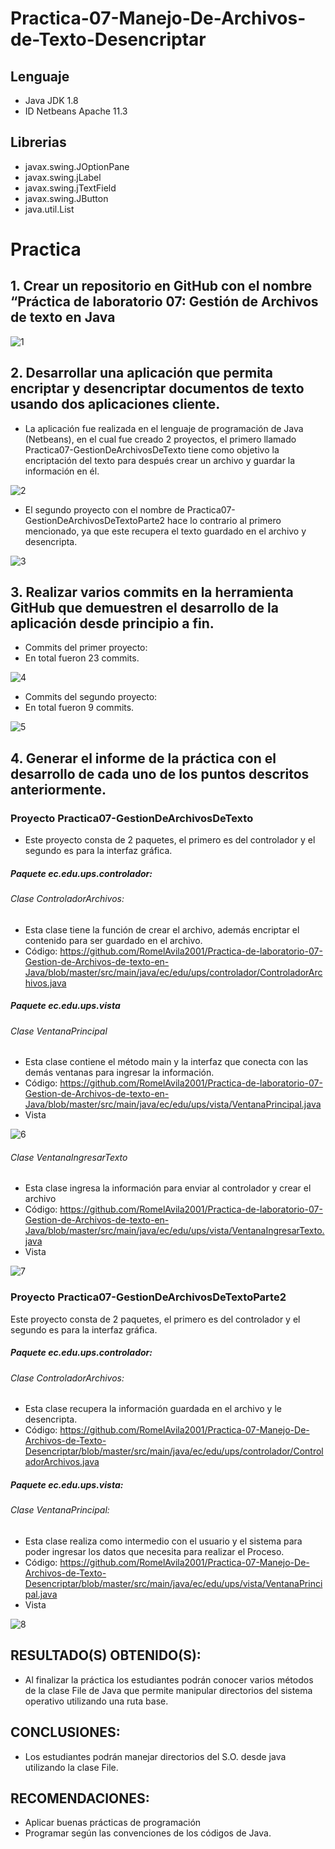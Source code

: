 # Practica-07-Manejo-De-Archivos-de-Texto-Desencriptar
##  Lenguaje
- Java JDK 1.8
- ID Netbeans Apache 11.3
## Librerias
- javax.swing.JOptionPane
- javax.swing.jLabel
- javax.swing.jTextField
- javax.swing.JButton
- java.util.List
# Practica
## 1. Crear un repositorio en GitHub con el nombre “Práctica de laboratorio 07: Gestión de Archivos de texto en Java
![1](https://user-images.githubusercontent.com/64879338/87238773-7b717800-c3cc-11ea-8246-44160fc661b5.jpg)
## 2. Desarrollar una aplicación que permita encriptar y desencriptar documentos de texto usando dos aplicaciones cliente. 
- La aplicación fue realizada en el lenguaje de programación de Java (Netbeans), en el cual fue creado 2 proyectos, el primero llamado Practica07-GestionDeArchivosDeTexto tiene como objetivo la encriptación del texto para después crear un archivo y guardar la información en él.

![2](https://user-images.githubusercontent.com/64879338/87238831-6d702700-c3cd-11ea-9a37-8186b44179b3.jpg)
- El segundo proyecto con el nombre de Practica07-GestionDeArchivosDeTextoParte2 hace lo contrario al primero mencionado, ya que este recupera el texto guardado en el archivo y desencripta.

![3](https://user-images.githubusercontent.com/64879338/87238861-c63fbf80-c3cd-11ea-8c8f-f12b2aef70f2.jpg)

## 3. Realizar varios commits en la herramienta GitHub que demuestren el desarrollo de la aplicación desde principio a fin. 
- Commits del primer proyecto:
- En total fueron 23 commits.

![4](https://user-images.githubusercontent.com/64879338/87238901-26cefc80-c3ce-11ea-8b36-43c7c5c36ae8.jpg)

- Commits del segundo proyecto:
- En total fueron 9 commits.

![5](https://user-images.githubusercontent.com/64879338/87238910-52ea7d80-c3ce-11ea-8a2d-2b5a784d88e8.jpg)

## 4. Generar el informe de la práctica con el desarrollo de cada uno de los puntos descritos anteriormente. 
### Proyecto Practica07-GestionDeArchivosDeTexto
- Este proyecto consta de 2 paquetes, el primero es del controlador y el segundo es para la interfaz gráfica.
##### Paquete ec.edu.ups.controlador:
###### Clase ControladorArchivos: 
- Esta clase tiene la función de crear el archivo, además encriptar el contenido para ser guardado en el archivo.
- Código: https://github.com/RomelAvila2001/Practica-de-laboratorio-07-Gestion-de-Archivos-de-texto-en-Java/blob/master/src/main/java/ec/edu/ups/controlador/ControladorArchivos.java

##### Paquete ec.edu.ups.vista
###### Clase VentanaPrincipal
- Esta clase contiene el método main y la interfaz que conecta con las demás ventanas para ingresar la información.
- Código: https://github.com/RomelAvila2001/Practica-de-laboratorio-07-Gestion-de-Archivos-de-texto-en-Java/blob/master/src/main/java/ec/edu/ups/vista/VentanaPrincipal.java
- Vista 

![6](https://user-images.githubusercontent.com/64879338/87239007-81b52380-c3cf-11ea-9a1e-9febf06fab5b.jpg)

###### Clase VentanaIngresarTexto
- Esta clase ingresa la información para enviar al controlador y crear el archivo
- Código: https://github.com/RomelAvila2001/Practica-de-laboratorio-07-Gestion-de-Archivos-de-texto-en-Java/blob/master/src/main/java/ec/edu/ups/vista/VentanaIngresarTexto.java
- Vista 

![7](https://user-images.githubusercontent.com/64879338/87239037-fe480200-c3cf-11ea-9143-f72049d2c615.jpg)

### Proyecto Practica07-GestionDeArchivosDeTextoParte2
Este proyecto consta de 2 paquetes, el primero es del controlador y el segundo es para la interfaz gráfica.
##### Paquete ec.edu.ups.controlador:
###### Clase ControladorArchivos:
- Esta clase recupera la información guardada en el archivo y le desencripta.
- Código: https://github.com/RomelAvila2001/Practica-07-Manejo-De-Archivos-de-Texto-Desencriptar/blob/master/src/main/java/ec/edu/ups/controlador/ControladorArchivos.java
##### Paquete ec.edu.ups.vista:
###### Clase VentanaPrincipal:
- Esta clase realiza como intermedio con el usuario y el sistema para poder ingresar los datos que necesita para realizar el Proceso.
- Código: https://github.com/RomelAvila2001/Practica-07-Manejo-De-Archivos-de-Texto-Desencriptar/blob/master/src/main/java/ec/edu/ups/vista/VentanaPrincipal.java
- Vista 

![8](https://user-images.githubusercontent.com/64879338/87239114-df963b00-c3d0-11ea-9137-496593218dcb.jpg)

## RESULTADO(S) OBTENIDO(S): 
- Al finalizar la práctica los estudiantes podrán conocer varios métodos de la clase File de Java que permite manipular  directorios del sistema operativo utilizando una ruta base. 
## CONCLUSIONES:  
- Los estudiantes podrán manejar directorios del S.O. desde java utilizando la clase File. 
## RECOMENDACIONES:  
- Aplicar buenas prácticas de programación 
- Programar según las convenciones de los códigos de Java.  
